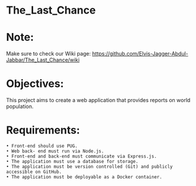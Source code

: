 # The_Last_Chance

# Note:
   Make sure to check our Wiki page: https://github.com/Elvis-Jagger-Abdul-Jabbar/The_Last_Chance/wiki

# Objectives:
  This project aims to create a web application that provides reports on world population.
 
 # Requirements:
    • Front-end should use PUG.
    • Web back- end must run via Node.js.
    • Front-end and back-end must communicate via Express.js.
    • The application must use a database for storage.
    • The application must be version controlled (Git) and publicly accessible on GitHub.
    • The application must be deployable as a Docker container.
